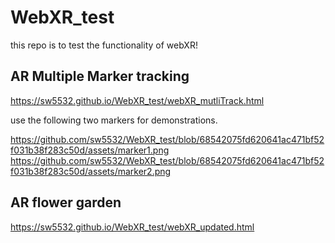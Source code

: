 # WebXR_test
this repo is to test the functionality of webXR!

## AR Multiple Marker tracking
https://sw5532.github.io/WebXR_test/webXR_mutliTrack.html

use the following two markers for demonstrations.

https://github.com/sw5532/WebXR_test/blob/68542075fd620641ac471bf52f031b38f283c50d/assets/marker1.png
https://github.com/sw5532/WebXR_test/blob/68542075fd620641ac471bf52f031b38f283c50d/assets/marker2.png


## AR flower garden
https://sw5532.github.io/WebXR_test/webXR_updated.html
